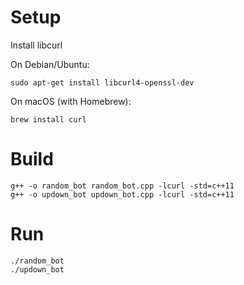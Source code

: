 # Setup

Install libcurl

On Debian/Ubuntu:

```
sudo apt-get install libcurl4-openssl-dev
```

On macOS (with Homebrew):

```
brew install curl
```

# Build

```
g++ -o random_bot random_bot.cpp -lcurl -std=c++11
g++ -o updown_bot updown_bot.cpp -lcurl -std=c++11
```

# Run

```
./random_bot
./updown_bot
```
